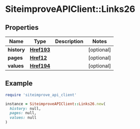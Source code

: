 # SiteimproveAPIClient::Links26

## Properties

| Name | Type | Description | Notes |
| ---- | ---- | ----------- | ----- |
| **history** | [**Href193**](Href193.md) |  | [optional] |
| **pages** | [**Href12**](Href12.md) |  | [optional] |
| **values** | [**Href194**](Href194.md) |  | [optional] |

## Example

```ruby
require 'siteimprove_api_client'

instance = SiteimproveAPIClient::Links26.new(
  history: null,
  pages: null,
  values: null
)
```

